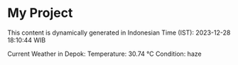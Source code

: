 # My Project

This content is dynamically generated in Indonesian Time (IST): 2023-12-28 18:10:44 WIB


Current Weather in Depok:
Temperature: 30.74 °C
Condition: haze
